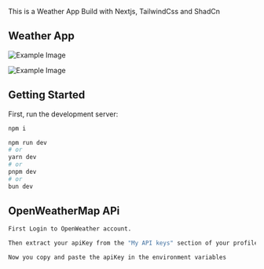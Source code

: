 This is a Weather App Build with Nextjs, TailwindCss and ShadCn

## Weather App

![Example Image](LightTheme.png)

![Example Image](DarkTheme.png)

## Getting Started

First, run the development server:

```bash
npm i

npm run dev
# or
yarn dev
# or
pnpm dev
# or
bun dev
```

## OpenWeatherMap APi

```bash
First Login to OpenWeather account.

Then extract your apiKey from the "My API keys" section of your profile which will inside your name.

Now you copy and paste the apiKey in the environment variables
```
